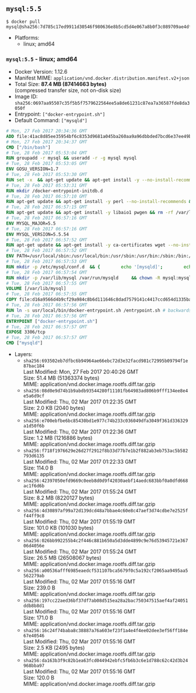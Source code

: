 ## `mysql:5.5`

```console
$ docker pull mysql@sha256:7d785c17ed9911d30546f980636e8b5cd5d4e067a8b0f3c089709ae4dfc74940
```

-	Platforms:
	-	linux; amd64

### `mysql:5.5` - linux; amd64

-	Docker Version: 1.12.6
-	Manifest MIME: `application/vnd.docker.distribution.manifest.v2+json`
-	Total Size: **87.4 MB (87414663 bytes)**  
	(compressed transfer size, not on-disk size)
-	Image ID: `sha256:0697aa95507c35f5b5f7579622564ee5a8de61231c87ea7a36587fde8da3050f`
-	Entrypoint: `["docker-entrypoint.sh"]`
-	Default Command: `["mysqld"]`

```dockerfile
# Mon, 27 Feb 2017 20:34:36 GMT
ADD file:41ac8d85ee35954bf6c8353d9681a045ba260aa9a96dbbded7bcd6e37ee49bea in / 
# Mon, 27 Feb 2017 20:34:37 GMT
CMD ["/bin/bash"]
# Tue, 28 Feb 2017 05:53:04 GMT
RUN groupadd -r mysql && useradd -r -g mysql mysql
# Tue, 28 Feb 2017 05:53:05 GMT
ENV GOSU_VERSION=1.7
# Tue, 28 Feb 2017 05:53:30 GMT
RUN set -x 	&& apt-get update && apt-get install -y --no-install-recommends ca-certificates wget && rm -rf /var/lib/apt/lists/* 	&& wget -O /usr/local/bin/gosu "https://github.com/tianon/gosu/releases/download/$GOSU_VERSION/gosu-$(dpkg --print-architecture)" 	&& wget -O /usr/local/bin/gosu.asc "https://github.com/tianon/gosu/releases/download/$GOSU_VERSION/gosu-$(dpkg --print-architecture).asc" 	&& export GNUPGHOME="$(mktemp -d)" 	&& gpg --keyserver ha.pool.sks-keyservers.net --recv-keys B42F6819007F00F88E364FD4036A9C25BF357DD4 	&& gpg --batch --verify /usr/local/bin/gosu.asc /usr/local/bin/gosu 	&& rm -r "$GNUPGHOME" /usr/local/bin/gosu.asc 	&& chmod +x /usr/local/bin/gosu 	&& gosu nobody true 	&& apt-get purge -y --auto-remove ca-certificates wget
# Tue, 28 Feb 2017 05:53:31 GMT
RUN mkdir /docker-entrypoint-initdb.d
# Tue, 28 Feb 2017 06:57:10 GMT
RUN apt-get update && apt-get install -y perl --no-install-recommends && rm -rf /var/lib/apt/lists/*
# Tue, 28 Feb 2017 06:57:15 GMT
RUN apt-get update && apt-get install -y libaio1 pwgen && rm -rf /var/lib/apt/lists/*
# Tue, 28 Feb 2017 06:57:16 GMT
ENV MYSQL_MAJOR=5.5
# Tue, 28 Feb 2017 06:57:16 GMT
ENV MYSQL_VERSION=5.5.54
# Tue, 28 Feb 2017 06:57:52 GMT
RUN apt-get update && apt-get install -y ca-certificates wget --no-install-recommends && rm -rf /var/lib/apt/lists/* 	&& wget "https://cdn.mysql.com/Downloads/MySQL-$MYSQL_MAJOR/mysql-$MYSQL_VERSION-linux2.6-x86_64.tar.gz" -O mysql.tar.gz 	&& wget "https://cdn.mysql.com/Downloads/MySQL-$MYSQL_MAJOR/mysql-$MYSQL_VERSION-linux2.6-x86_64.tar.gz.asc" -O mysql.tar.gz.asc 	&& apt-get purge -y --auto-remove ca-certificates wget 	&& export GNUPGHOME="$(mktemp -d)" 	&& gpg --keyserver ha.pool.sks-keyservers.net --recv-keys A4A9406876FCBD3C456770C88C718D3B5072E1F5 	&& gpg --batch --verify mysql.tar.gz.asc mysql.tar.gz 	&& rm -r "$GNUPGHOME" mysql.tar.gz.asc 	&& mkdir /usr/local/mysql 	&& tar -xzf mysql.tar.gz -C /usr/local/mysql --strip-components=1 	&& rm mysql.tar.gz 	&& rm -rf /usr/local/mysql/mysql-test /usr/local/mysql/sql-bench 	&& rm -rf /usr/local/mysql/bin/*-debug /usr/local/mysql/bin/*_embedded 	&& find /usr/local/mysql -type f -name "*.a" -delete 	&& apt-get update && apt-get install -y binutils && rm -rf /var/lib/apt/lists/* 	&& { find /usr/local/mysql -type f -executable -exec strip --strip-all '{}' + || true; } 	&& apt-get purge -y --auto-remove binutils
# Tue, 28 Feb 2017 06:57:52 GMT
ENV PATH=/usr/local/sbin:/usr/local/bin:/usr/sbin:/usr/bin:/sbin:/bin:/usr/local/mysql/bin:/usr/local/mysql/scripts
# Tue, 28 Feb 2017 06:57:53 GMT
RUN mkdir -p /etc/mysql/conf.d 	&& { 		echo '[mysqld]'; 		echo 'skip-host-cache'; 		echo 'skip-name-resolve'; 		echo 'datadir = /var/lib/mysql'; 		echo '!includedir /etc/mysql/conf.d/'; 	} > /etc/mysql/my.cnf
# Tue, 28 Feb 2017 06:57:54 GMT
RUN mkdir -p /var/lib/mysql /var/run/mysqld 	&& chown -R mysql:mysql /var/lib/mysql /var/run/mysqld 	&& chmod 777 /var/run/mysqld
# Tue, 28 Feb 2017 06:57:55 GMT
VOLUME [/var/lib/mysql]
# Tue, 28 Feb 2017 06:57:55 GMT
COPY file:d16a9566d4b9cf29a984c8b6d111646c8dad7579141c4417ccd654d1335ba3fc in /usr/local/bin/ 
# Tue, 28 Feb 2017 06:57:56 GMT
RUN ln -s usr/local/bin/docker-entrypoint.sh /entrypoint.sh # backwards compat
# Tue, 28 Feb 2017 06:57:56 GMT
ENTRYPOINT ["docker-entrypoint.sh"]
# Tue, 28 Feb 2017 06:57:57 GMT
EXPOSE 3306/tcp
# Tue, 28 Feb 2017 06:57:57 GMT
CMD ["mysqld"]
```

-	Layers:
	-	`sha256:693502eb7dfbc6b94964ae66ebc72d3e32facd981c72995b09794f1e87bac184`  
		Last Modified: Mon, 27 Feb 2017 20:40:26 GMT  
		Size: 51.4 MB (51363374 bytes)  
		MIME: application/vnd.docker.image.rootfs.diff.tar.gzip
	-	`sha256:08d0e9d74b1b9abdb93544280f11101fb64983ad806b9fff134ee8e4e5a6d9cf`  
		Last Modified: Thu, 02 Mar 2017 01:22:35 GMT  
		Size: 2.0 KB (2040 bytes)  
		MIME: application/vnd.docker.image.rootfs.diff.tar.gzip
	-	`sha256:e700ebfbe6bc85430bd1e977c74b233c036049dfa3049f361d336329a1d50f6b`  
		Last Modified: Thu, 02 Mar 2017 01:22:36 GMT  
		Size: 1.2 MB (1216886 bytes)  
		MIME: application/vnd.docker.image.rootfs.diff.tar.gzip
	-	`sha256:f718f1976629e26d27f2912f8b33d77b7e1b2f882ab3eb753ac5b582793d6135`  
		Last Modified: Thu, 02 Mar 2017 01:22:33 GMT  
		Size: 114.0 B  
		MIME: application/vnd.docker.image.rootfs.diff.tar.gzip
	-	`sha256:42397050efd9669c0eeb8d0d9f42030aebf14aedc683bbf0a0dfd668ac1f6d6b`  
		Last Modified: Thu, 02 Mar 2017 01:55:24 GMT  
		Size: 8.2 MB (8220127 bytes)  
		MIME: application/vnd.docker.image.rootfs.diff.tar.gzip
	-	`sha256:4d30897af99a72d139dcd48a7bbae4c60e8c47aef3d74cdbe7e2525ff44ff9c8`  
		Last Modified: Thu, 02 Mar 2017 01:55:19 GMT  
		Size: 101.0 KB (101030 bytes)  
		MIME: application/vnd.docker.image.rootfs.diff.tar.gzip
	-	`sha256:026bb992255b4c2f446c881b650a5d3dde4899c9e76d53945721e36706d4056e`  
		Last Modified: Thu, 02 Mar 2017 01:55:24 GMT  
		Size: 26.5 MB (26508067 bytes)  
		MIME: application/vnd.docker.image.rootfs.diff.tar.gzip
	-	`sha256:a00536afff6985eaedcf531107bca5679f0c5a192cf2065aa9495aa5562279ab`  
		Last Modified: Thu, 02 Mar 2017 01:55:16 GMT  
		Size: 239.0 B  
		MIME: application/vnd.docker.image.rootfs.diff.tar.gzip
	-	`sha256:197cc22aed36bf37df7ab08d515ea28a2bac750347515aef4af24051ddb8b8d1`  
		Last Modified: Thu, 02 Mar 2017 01:55:16 GMT  
		Size: 171.0 B  
		MIME: application/vnd.docker.image.rootfs.diff.tar.gzip
	-	`sha256:16c24f74baba8c38887a76a603ef23f1a4e4f4ee02dee3ef56ff184e67e40546`  
		Last Modified: Thu, 02 Mar 2017 01:55:16 GMT  
		Size: 2.5 KB (2495 bytes)  
		MIME: application/vnd.docker.image.rootfs.diff.tar.gzip
	-	`sha256:da163b3f9c82b1ea63fcd044942ebfc5fb6b3c6e1d788c62c42d3b24968bba97`  
		Last Modified: Thu, 02 Mar 2017 01:55:16 GMT  
		Size: 120.0 B  
		MIME: application/vnd.docker.image.rootfs.diff.tar.gzip
